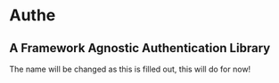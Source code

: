 # Authe
## A Framework Agnostic Authentication Library

The name will be changed as this is filled out, this will do for now!